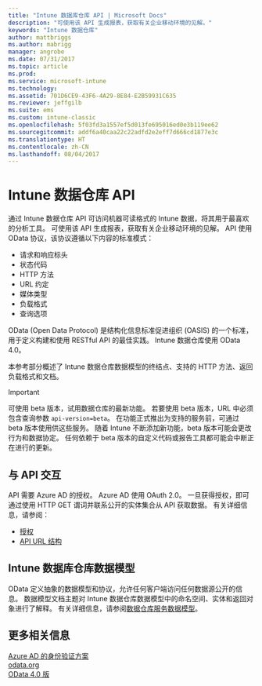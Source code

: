 ```yaml
---
title: "Intune 数据库仓库 API | Microsoft Docs"
description: "可使用该 API 生成报表，获取有关企业移动环境的见解。"
keywords: "Intune 数据仓库"
author: mattbriggs
ms.author: mabrigg
manager: angrobe
ms.date: 07/31/2017
ms.topic: article
ms.prod: 
ms.service: microsoft-intune
ms.technology: 
ms.assetid: 701D6CE9-43F6-4A29-8E84-E2B59931C635
ms.reviewer: jeffgilb
ms.suite: ems
ms.custom: intune-classic
ms.openlocfilehash: 5f03fd3a1557ef5d013fe695016ed0e3b119ee62
ms.sourcegitcommit: addf6a40caa22c22adfd2e2eff7d666cd1877e3c
ms.translationtype: HT
ms.contentlocale: zh-CN
ms.lasthandoff: 08/04/2017
---
```

#  <a name="intune-data-warehouse-api"></a>Intune 数据仓库 API

通过 Intune 数据仓库 API 可访问机器可读格式的 Intune 数据，将其用于最喜欢的分析工具。 可使用该 API 生成报表，获取有关企业移动环境的见解。 API 使用 OData 协议，该协议遵循以下内容的标准模式：

  -   请求和响应标头
  -   状态代码
  -   HTTP 方法
  -   URL 约定
  -   媒体类型
  -   负载格式
  -   查询选项

OData (Open Data Protocol) 是结构化信息标准促进组织 (OASIS) 的一个标准，用于定义构建和使用 RESTful API 的最佳实践。 Intune 数据仓库使用 OData 4.0。

本参考部分概述了 Intune 数据仓库数据模型的终结点、支持的 HTTP 方法、返回负载格式和文档。

> [!Important]  
> 可使用 beta 版本，试用数据仓库的最新功能。 若要使用 beta 版本，URL 中必须包含查询参数 `api-version=beta`。 在功能正式推出为支持的服务前，可通过 beta 版本使用供这些服务。 随着 Intune 不断添加新功能，beta 版本可能会更改行为和数据协定。 任何依赖于 beta 版本的自定义代码或报告工具都可能会中断正在进行的更新。 <!--If you experience problems with the beta service, follow [link to feedback process]() to report the issue or provide feedback.-->

<!-- ## OData custom client

You can access the Intune Data Warehouse data model through RESTful endpoints. To gain access to your data, your client must authorize with Microsoft Azure Active Directory (Azure AD) using OAuth 2.0. You first set up a web app and a client app in Azure, grant permissions to the client. Your local client will get authorization, can then communicate with the Data Warehouse endpoints.

For more information, see [Get data from the Data Warehouse API with a REST client](Get-data-REST.md) -->

## <a name="interacting-with-the-api"></a>与 API 交互

API 需要 Azure AD 的授权。 Azure AD 使用 OAuth 2.0。 一旦获得授权，即可通过使用 HTTP GET 谓词并联系公开的实体集合从 API 获取数据。 有关详细信息，请参阅：

 -  [授权](reports-api-url.md)
 -  [API URL 结构](reports-api-url.md)

## <a name="intune-data-warehouse-data-model"></a>Intune 数据库仓库数据模型

OData 定义抽象的数据模型和协议，允许任何客户端访问任何数据源公开的信息。 数据模型文档主题对 Intune 数据仓库数据模型中的命名空间、实体和返回对象进行了解释。 有关详细信息，请参阅[数据仓库服务数据模型](reports-ref-data-model.md)。

## <a name="for-more-information"></a>更多相关信息

[Azure AD 的身份验证方案](https://docs.microsoft.com/azure/active-directory/develop/active-directory-authentication-scenarios)  
[odata.org](http://www.odata.org)  
[OData 4.0 版](http://docs.oasis-open.org/odata/odata/v4.0/odata-v4.0-part1-protocol.html)  
